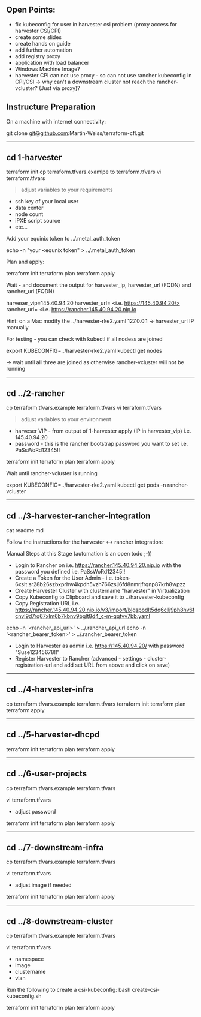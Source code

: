 Open Points:
----------------------
- fix kubeconfig for user in harvester csi problem (proxy access for harvester CSI/CPI)
- create some slides
- create hands on guide
- add further automation
- add registry proxy
- application with load balancer
- Windows Machine Image?
- harvester CPI can not use proxy - so can not use rancher kubeconfig in CPI/CSI
  -> why can't a downstream cluster not reach the rancher-vcluster? (Just via proxy)?

Instructure Preparation
-----------------------

On a machine with internet connectivity:

git clone git@github.com:Martin-Weiss/terraform-cfl.git

-----------------------
cd 1-harvester
-----------------------
terraform init
cp terraform.tfvars.examlpe to terraform.tfvars
vi terraform.tfvars

> adjust variables to your requirements
- ssh key of your local user
- data center
- node count
- iPXE script source
- etc...

Add your equinix token to ../.metal_auth_token

echo -n "your <equnix token" > ../.metal_auth_token

Plan and apply:

terraform init
terraform plan
terraform apply

Wait - and document the output for harvester_ip, harvester_url (FQDN) and rancher_url (FQDN)

harveser_vip=145.40.94.20
harvester_url= <i.e. https://145.40.94.20/>
rancher_url= <i.e. https://rancher.145.40.94.20.nip.io

Hint: on a Mac modify the ../harvester-rke2.yaml 127.0.0.1 -> harvester_url IP manually

For testing - you can check with kubectl if all nodess are joined

export KUBECONFIG=../harvester-rke2.yaml
kubectl get nodes

-> wait until all three are joined as otherwise rancher-vcluster will not be running

-----------------------
cd ../2-rancher
-----------------------
cp terraform.tfvars.example terraform.tfvars
vi terraform.tfvars

> adjust variables to your environment
- harveser VIP - from output of 1-harvester apply (IP in harvester_vip) i.e. 145.40.94.20
- password - this is the rancher bootstrap password you want to set i.e. PaSsWoRd12345!!

terraform init
terraform plan
terraform apply

Wait until rancher-vcluster is running

export KUBECONFIG=../harvester-rke2.yaml
kubectl get pods -n rancher-vcluster

-----------------------
cd ../3-harvester-rancher-integration
-----------------------
cat readme.md

Follow the instructions for the harvester <-> rancher integration: 

<SNIP>
Manual Steps at this Stage (automation is an open todo ;-))

- Login to Rancher on i.e. https://rancher.145.40.94.20.nip.io with the password you defined i.e. PaSsWoRd12345!!
- Create a Token for the User Admin - i.e. token-6xslt:sr28b26szbxprhw4kpdh5vzh766zsjl6fd8nmrjfrqnp87krh8wpzz
- Create Harvester Cluster with clustername "harvester" in Virtualization
- Copy Kubeconfig to Clipboard and save it to ../harvester-kubeconfig
- Copy Registration URL i.e. https://rancher.145.40.94.20.nip.io/v3/import/blgspbdlt5dq6cllj9ph8hv6fcnvl9d7rq67xlm6b7kbnv9bglt8d4_c-m-qqtvv7bb.yaml

echo -n '<rancher_api_url>' > ../.rancher_api_url
echo -n '<rancher_bearer_token>' > ../.rancher_bearer_token

- Login to Harvester as admin i.e. https://145.40.94.20/ with password "Suse12345678!!"
- Register Harvester to Rancher (advanced - settings - cluster-registration-url and add set URL from above and click on save)
</SNIP>

-----------------------
cd ../4-harvester-infra
-----------------------

cp terraform.tfvars.example terraform.tfvars
terraform init
terraform plan
terraform apply

-----------------------
cd ../5-harvester-dhcpd
-----------------------

terraform init
terraform plan
terraform apply

-----------------------
cd ../6-user-projects
-----------------------

cp terraform.tfvars.example terraform.tfvars

vi terraform.tfvars
- adjust password

terraform init
terraform plan
terraform apply

-----------------------
cd ../7-downstream-infra
-----------------------

cp terraform.tfvars.example terraform.tfvars

vi terraform.tfvars
- adjust image if needed

terraform init
terraform plan
terraform apply

-----------------------
cd ../8-downstream-cluster
-----------------------

cp terraform.tfvars.example terraform.tfvars

vi terraform.tfvars
- namespace
- image
- clustername
- vlan

Run the following to create a csi-kubeconfig:
bash create-csi-kubeconfig.sh

terraform init
terraform plan
terraform apply
